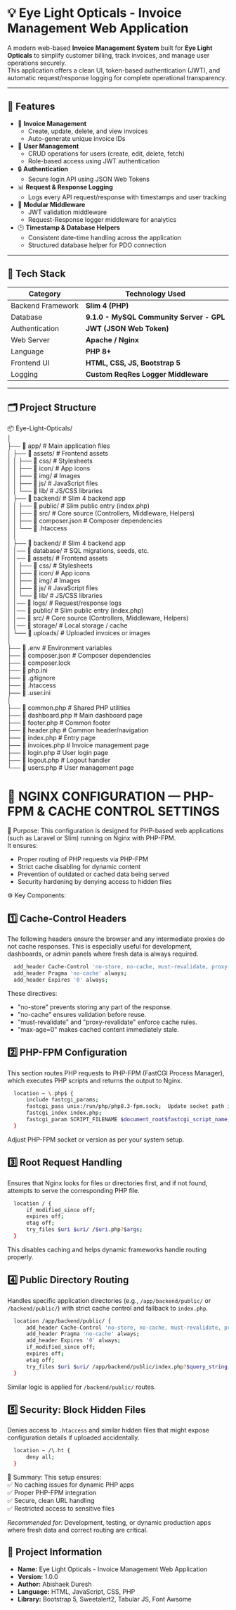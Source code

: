 # 💡 Eye Light Opticals - Invoice Management Web Application

A modern web-based **Invoice Management System** built for **Eye Light Opticals** to simplify customer billing, track invoices, and manage user operations securely.  
This application offers a clean UI, token-based authentication (JWT), and automatic request/response logging for complete operational transparency.

---

## 🚀 Features

- 🧾 **Invoice Management**
  - Create, update, delete, and view invoices
  - Auto-generate unique invoice IDs
- 👥 **User Management**
  - CRUD operations for users (create, edit, delete, fetch)
  - Role-based access using JWT authentication
- 🔒 **Authentication**
  - Secure login API using JSON Web Tokens
- 📊 **Request & Response Logging**
  - Logs every API request/response with timestamps and user tracking
- 🧰 **Modular Middleware**
  - JWT validation middleware
  - Request-Response logger middleware for analytics
- 🕒 **Timestamp & Database Helpers**
  - Consistent date-time handling across the application
  - Structured database helper for PDO connection

---

## 🧱 Tech Stack

| Category          | Technology Used                          |
| ----------------- | ---------------------------------------- |
| Backend Framework | **Slim 4 (PHP)**                         |
| Database          | **9.1.0 - MySQL Community Server - GPL** |
| Authentication    | **JWT (JSON Web Token)**                 |
| Web Server        | **Apache / Nginx**                       |
| Language          | **PHP 8+**                               |
| Frontend UI       | **HTML, CSS, JS, Bootstrap 5**           |
| Logging           | **Custom ReqRes Logger Middleware**      |

---

## 🗂️ Project Structure

📦 Eye-Light-Opticals/  
│  
├── 📁 app/ # Main application files  
│ ├── 📁 assets/ # Frontend assets  
│ │ ├── 📁 css/ # Stylesheets  
│ │ ├── 📁 icon/ # App icons  
│ │ ├── 📁 img/ # Images  
│ │ ├── 📁 js/ # JavaScript files  
│ │ └── 📁 lib/ # JS/CSS libraries  
│ ├── 📁 backend/ # Slim 4 backend app  
│ │ ├── 📁 public/ # Slim public entry (index.php)  
│ │ ├── 📁 src/ # Core source (Controllers, Middleware, Helpers)  
│ │ ├── 📄 composer.json # Composer dependencies  
│ │ └── 📄 .htaccess  
│ │  
│ ├── 📁 backend/ # Slim 4 backend app  
│ │── 📁 database/ # SQL migrations, seeds, etc.  
│ │── 📁 assets/ # Frontend assets  
│ │ ├── 📁 css/ # Stylesheets  
│ │ ├── 📁 icon/ # App icons  
│ │ ├── 📁 img/ # Images  
│ │ ├── 📁 js/ # JavaScript files  
│ │ └── 📁 lib/ # JS/CSS libraries  
│ │── 📁 logs/ # Request/response logs  
│ │── 📁 public/ # Slim public entry (index.php)  
│ │── 📁 src/ # Core source (Controllers, Middleware, Helpers)  
│ │── 📁 storage/ # Local storage / cache  
│ └── 📁 uploads/ # Uploaded invoices or images  
│  
├── 📄 .env # Environment variables  
├── 📄 composer.json # Composer dependencies  
├── 📄 composer.lock  
├── 📄 php.ini  
├── 📄 .gitignore  
├── 📄 .htaccess  
├── 📄 .user.ini  
│  
├── 📄 common.php # Shared PHP utilities  
├── 📄 dashboard.php # Main dashboard page  
├── 📄 footer.php # Common footer  
├── 📄 header.php # Common header/navigation  
├── 📄 index.php # Entry page  
├── 📄 invoices.php # Invoice management page  
├── 📄 login.php # User login page  
├── 📄 logout.php # Logout handler  
└── 📄 users.php # User management page

# 🔧 NGINX CONFIGURATION — PHP-FPM & CACHE CONTROL SETTINGS

🧩 Purpose:
This configuration is designed for PHP-based web applications
(such as Laravel or Slim) running on Nginx with PHP-FPM.  
It ensures:

- Proper routing of PHP requests via PHP-FPM
- Strict cache disabling for dynamic content
- Prevention of outdated or cached data being served
- Security hardening by denying access to hidden files

⚙️ Key Components:

## 1️⃣ Cache-Control Headers

The following headers ensure the browser and any intermediate
proxies do not cache responses. This is especially useful for
development, dashboards, or admin panels where fresh data is
always required.

```bash
  add_header Cache-Control 'no-store, no-cache, must-revalidate, proxy-revalidate, max-age=0' always;
  add_header Pragma 'no-cache' always;
  add_header Expires '0' always;
```

These directives:

- "no-store" prevents storing any part of the response.
- "no-cache" ensures validation before reuse.
- "must-revalidate" and "proxy-revalidate" enforce cache rules.
- "max-age=0" makes cached content immediately stale.

## 2️⃣ PHP-FPM Configuration

This section routes PHP requests to PHP-FPM (FastCGI Process Manager),
which executes PHP scripts and returns the output to Nginx.

```bash
  location ~ \.php$ {
      include fastcgi_params;
      fastcgi_pass unix:/run/php/php8.3-fpm.sock;  Update socket path if needed
      fastcgi_index index.php;
      fastcgi_param SCRIPT_FILENAME $document_root$fastcgi_script_name;
  }
```

Adjust PHP-FPM socket or version as per your system setup.

## 3️⃣ Root Request Handling

Ensures that Nginx looks for files or directories first, and if not found,
attempts to serve the corresponding PHP file.

```bash
  location / {
      if_modified_since off;
      expires off;
      etag off;
      try_files $uri $uri/ /$uri.php?$args;
  }
```

This disables caching and helps dynamic frameworks handle routing properly.

## 4️⃣ Public Directory Routing

Handles specific application directories (e.g., `/app/backend/public/`
or `/backend/public/`) with strict cache control and fallback to `index.php`.

```bash
  location /app/backend/public/ {
      add_header Cache-Control 'no-store, no-cache, must-revalidate, proxy-revalidate, max-age=0' always;
      add_header Pragma 'no-cache' always;
      add_header Expires '0' always;
      if_modified_since off;
      expires off;
      etag off;
      try_files $uri $uri/ /app/backend/public/index.php?$query_string;
  }
```

Similar logic is applied for `/backend/public/` routes.

## 5️⃣ Security: Block Hidden Files

Denies access to `.htaccess` and similar hidden files that might
expose configuration details if uploaded accidentally.

```bash
  location ~ /\.ht {
      deny all;
  }
```

🧱 Summary:
This setup ensures:  
 ✅ No caching issues for dynamic PHP apps  
 ✅ Proper PHP-FPM integration  
 ✅ Secure, clean URL handling  
 ✅ Restricted access to sensitive files

_Recommended for:_ Development, testing, or dynamic production apps
where fresh data and correct routing are critical.

## 🧾 Project Information

- **Name:** Eye Light Opticals - Invoice Management Web Application
- **Version:** 1.0.0
- **Author:** Abishaek Duresh
- **Language:** HTML, JavaScript, CSS, PHP
- **Library:** Bootstrap 5, Sweetalert2, Tabular JS, Font Awsome
